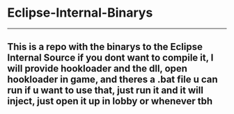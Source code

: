 # Eclipse-Internal-Binarys

---

This is a repo with the binarys to the Eclipse Internal Source if you dont want to compile it, I will provide hookloader and the dll, open hookloader in game, and theres a .bat file u can run if u want to use that, just run it and it will inject, just open it up in lobby or whenever tbh
---

